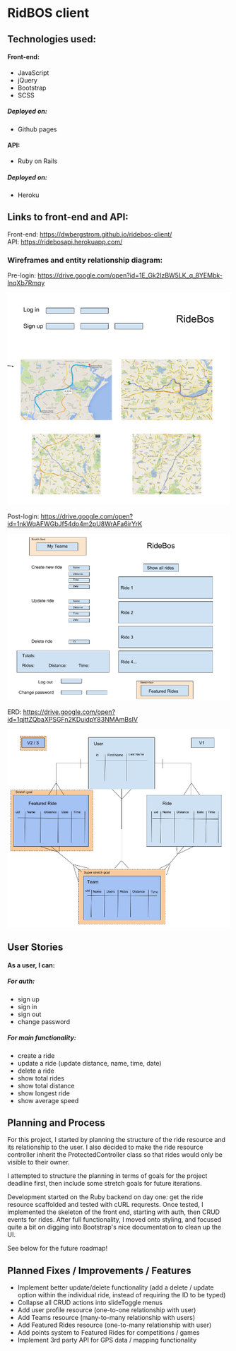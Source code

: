 # RidBOS client

## Technologies used:
#### Front-end:
+ JavaScript
+ jQuery
+ Bootstrap
+ SCSS

##### Deployed on:
+ Github pages


#### API:
+ Ruby on Rails

##### Deployed on:
+ Heroku

## Links to front-end and API:
Front-end:
https://dwbergstrom.github.io/ridebos-client/  
API:
https://ridebosapi.herokuapp.com/

### Wireframes and entity relationship diagram:
Pre-login:
https://drive.google.com/open?id=1E_Gk2IzBW5LK_q_8YEMbk-InqXb7Rmqy

![Pre-login](public/fe-pre-login-wireframe.png)

Post-login:
https://drive.google.com/open?id=1nkWqAFWGbJf54do4m2pU8WrAFa6irYrK

![Post-login](public/fe-post-login-wireframe.png)

ERD:
https://drive.google.com/open?id=1qjttZQbaXPSGFn2KDuidpY83NMAmBsIV

![ERD](public/Project-2-ERD.png)


## User Stories
#### As a user, I can:
##### For auth:
+ sign up
+ sign in
+ sign out
+ change password

##### For main functionality:
+ create a ride
+ update a ride (update distance, name, time, date)
+ delete a ride
+ show total rides
+ show total distance
+ show longest ride
+ show average speed


## Planning and Process
For this project, I started by planning the structure of the ride resource and its relationship to the user.  I also decided to make the ride resource controller inherit the ProtectedController class so that rides would only be visible to their owner.

I attempted to structure the planning in terms of goals for the project deadline first, then include some stretch goals for future iterations.

Development started on the Ruby backend on day one:  get the ride resource scaffolded and tested with cURL requrests.  Once tested, I implemented the skeleton of the front end, starting with auth, then CRUD events for rides.  After full functionality, I moved onto styling, and focused quite a bit on digging into Bootstrap's nice documentation to clean up the UI.

See below for the future roadmap!

## Planned Fixes / Improvements / Features
+ Implement better update/delete functionality (add a delete / update option within the individual ride, instead of requiring the ID to be typed)
+ Collapse all CRUD actions into slideToggle menus
+ Add user profile resource (one-to-one relationship with user)
+ Add Teams resource (many-to-many relationship with users)
+ Add Featured Rides resource (one-to-many relationship with user)
+ Add points system to Featured Rides for competitions / games
+ Implement 3rd party API for GPS data / mapping functionality
